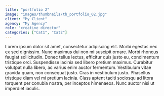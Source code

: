 ```yaml
---
title: "portfolio 2"
image: "images/thumbnails/th_portfolio_02.jpg"
client: "My Client"
agency: "My Agency"
role: "creative director"
categories: ["Cat1", "Cat2"]
---
```


Lorem ipsum dolor sit amet, consectetur adipiscing elit. Morbi egestas nec ex sed dignissim. Nunc maximus dui non mi suscipit ornare. Morbi rhoncus feugiat sollicitudin. Donec tellus lectus, efficitur quis justo eu, condimentum tristique orci. Suspendisse lacinia sed libero pretium maximus. Curabitur volutpat nulla libero, ac varius enim auctor fermentum. Vestibulum vitae gravida quam, non consequat justo. Cras in vestibulum justo. Phasellus tristique diam vel mi pretium lacinia. Class aptent taciti sociosqu ad litora torquent per conubia nostra, per inceptos himenaeos. Nunc auctor nisi ut imperdiet iaculis.

